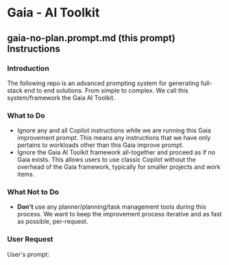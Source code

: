 <!-- A prompt that works **WITHOUT adhering to any instructions**. This means that the following prompt should run as if there is no Gaia AI Toolkit framework.-->

# Gaia - AI Toolkit
## gaia-no-plan.prompt.md (this prompt) Instructions
### Introduction
The following repo is an advanced prompting system for generating full-stack end to end solutions. From simple to complex. We call this system/framework the Gaia AI Toolkit.

### What to Do
- Ignore any and all Copilot instructions while we are running this Gaia improvement prompt. This means any instructions that we have only pertains to workloads other than this Gaia improve prompt.
- Ignore the Gaia AI Toolkit framework all-together and proceed as if no Gaia exists. This allows users to use classic Copilot without the overhead of the Gaia framework, typically for smaller projects and work items.

### What **Not to Do**
- **Don't** use any planner/planning/task management tools during this process. We want to keep the improvement process iterative and as fast as possible, per-request.

### User Request
User's prompt: 